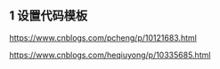## 1 设置代码模板
https://www.cnblogs.com/pcheng/p/10121683.html

https://www.cnblogs.com/heqiuyong/p/10335685.html

